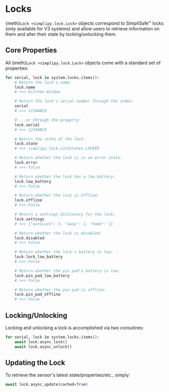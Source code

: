 # Locks

{meth}`Lock <simplipy.lock.Lock>` objects correspond to SimpliSafe™ locks (only
available for V3 systems) and allow users to retrieve information on them and alter
their state by locking/unlocking them.

## Core Properties

All {meth}`Lock <simplipy.lock.Lock>` objects come with a standard set of properties:

```python
for serial, lock in system.locks.items():
    # Return the lock's name:
    lock.name
    # >>> Kitchen Window

    # Return the lock's serial number through the index:
    serial
    # >>> 1234ABCD

    # ...or through the property:
    lock.serial
    # >>> 1234ABCD

    # Return the state of the lock:
    lock.state
    # >>> simplipy.lock.LockStates.LOCKED

    # Return whether the lock is in an error state:
    lock.error
    # >>> False

    # Return whether the lock has a low battery:
    lock.low_battery
    # >>> False

    # Return whether the lock is offline:
    lock.offline
    # >>> False

    # Return a settings dictionary for the lock:
    lock.settings
    # >>> {"autoLock": 3, "away": 1, "home": 1}

    # Return whether the lock is disabled:
    lock.disabled
    # >>> False

    # Return whether the lock's battery is low:
    lock.lock_low_battery
    # >>> False

    # Return whether the pin pad's battery is low:
    lock.pin_pad_low_battery
    # >>> False

    # Return whether the pin pad is offline:
    lock.pin_pad_offline
    # >>> False
```

## Locking/Unlocking

Locking and unlocking a lock is accomplished via two coroutines:

```python
for serial, lock in system.locks.items():
    await lock.async_lock()
    await lock.async_unlock()
```

## Updating the Lock

To retrieve the sensor's latest state/properties/etc., simply:

```python
await lock.async_update(cached=True)
```
